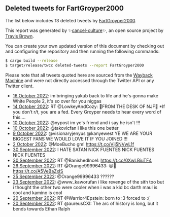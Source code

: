 ## Deleted tweets for FartGroyper2000

The list below includes 13 deleted tweets by
[FartGroyper2000](https://twitter.com/FartGroyper2000).



This report was generated by ✨[cancel-culture](https://github.com/travisbrown/cancel-culture)✨,
an open source project by [Travis Brown](https://twitter.com/travisbrown).

You can create your own updated version of this document by checking out and configuring the
repository and then running the following commands:

```bash
$ cargo build --release
$ target/release/twcc deleted-tweets --report FartGroyper2000
```

Please note that all tweets quoted here are sourced from the
[Wayback Machine](https://web.archive.org) and were not directly accessed through the Twitter API or
any Twitter client.

* [16 October 2022](https://web.archive.org/web/20221016231728/https://twitter.com/FartGroyper2000/status/1581786433882566656): im bringing yakub back to life and he's gonna make White People 2, it's so over for you niggas <!--1581786433882566656-->
* [14 October 2022](https://web.archive.org/web/20221014171601/https://twitter.com/FartGroyper2000/status/1580970696255373319): RT @LowkeyAndCozy: 🚨FROM THE DESK OF NJF🚨                *If you don’t r/t, you are a fed. Every Groyper needs to hear every word of this.… <!--1580970696255373319-->
* [10 October 2022](https://web.archive.org/web/20221010224248/https://twitter.com/FartGroyper2000/status/1579603382507294720): @nypost im ye's friend and i say he isn't !!! <!--1579603382507294720-->
* [10 October 2022](https://web.archive.org/web/20221010052415/https://twitter.com/FartGroyper2000/status/1579342022858932226): @takovicfan i like this one better <!--1579342022858932226-->
* [ 9 October 2022](https://web.archive.org/web/20221009053258/https://twitter.com/FartGroyper2000/status/1578981828631072768): @visionaryjenyus @kanyewest YE WE ARE YOUR BIGGEST FANS WE WOULD LOVE IT IF YOU JOINED !!! <!--1578981828631072768-->
* [ 2 October 2022](https://web.archive.org/web/20221002235128/https://twitter.com/FartGroyper2000/status/1576721560148135936): @MoeBucho gm! https://t.co/Vji5NVwL1f <!--1576721560148135936-->
* [30 September 2022](https://web.archive.org/web/20220930221528/https://twitter.com/FartGroyper2000/status/1575972625225986048): I HATE SATAN   NICK FUENTES NICK FUENTES NICK FUENTES <!--1575972625225986048-->
* [30 September 2022](https://web.archive.org/web/20220930030925/https://twitter.com/FartGroyper2000/status/1575684212283551745): RT @BanishedIncel: https://t.co/0XwLBiuTF4 <!--1575684212283551745-->
* [26 September 2022](https://web.archive.org/web/20220926030419/https://twitter.com/FartGroyper2000/status/1574233377376735232): RT @Orange99996433: 😔🤚 https://t.co/A5VeBaZxIS <!--1574233377376735232-->
* [25 September 2022](https://web.archive.org/web/20220925073429/https://twitter.com/FartGroyper2000/status/1573938979178950656): @Orange99996433 ?????? <!--1573938979178950656-->
* [23 September 2022](https://web.archive.org/web/20220923021630/https://twitter.com/FartGroyper2000/status/1573134180300763137): @www_kaworufan i like revenge of the sith too but i thought the other two were cooler when i was a kid bc darth maul is cool and kamino is cool <!--1573134180300763137-->
* [20 September 2022](https://web.archive.org/web/20220920222426/https://twitter.com/FartGroyper2000/status/1572351003084857344): RT @Warrior4Epstein: born to :3 forced to :( <!--1572351003084857344-->
* [20 September 2022](https://web.archive.org/web/20220920062524/https://twitter.com/FartGroyper2000/status/1572109654431498240): RT @aureusCXI: The arc of history is long, but it bends towards Ethan Ralph <!--1572109654431498240-->
